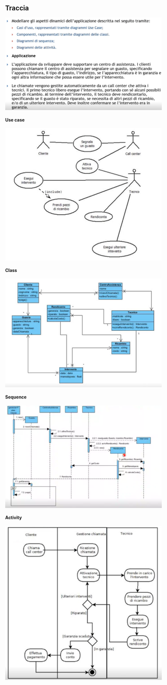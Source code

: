 ## Traccia
![](../Images/Pasted%20image%2020241109132248%201.png)
#### Use case
![](../Images/Pasted%20image%2020241109132237%201.png)
#### Class
![](../Images/Pasted%20image%2020241109133037%201.png)
#### Sequence
![](../Images/Pasted%20image%2020241109133505%201.png)
#### Activity
![](../Images/Pasted%20image%2020241109133648%201.png)